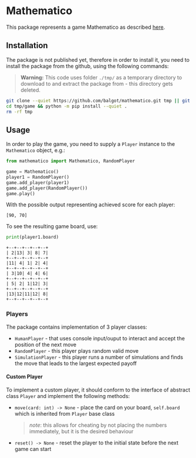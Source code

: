 # Mathematico

This package represents a game Mathematico as described [here](../README.md).


## Installation

The package is not published yet, therefore in order to install it, you
need to install the package from the github, using the following commands:

> **Warning:**  This code uses folder `./tmp/` as a temporary directory to
download to and extract the package from - this directory gets deleted.

```bash
git clone --quiet https://github.com/balgot/mathematico.git tmp || git -C tmp pull
cd tmp/game && python -m pip install --quiet .
rm -rf tmp
```


## Usage

In order to play the game, you need to supply a `Player` instance to the
`Mathematico` object, e.g.:

```python
from mathematico import Mathematico, RandomPlayer

game = Mathematico()
player1 = RandomPlayer()
game.add_player(player1)
game.add_player(RandomPlayer())
game.play()
```

With the possible output representing achieved score for each player:

```
[90, 70]
```

To see the resulting game board, use:

```python
print(player1.board)
```

```
+--+--+--+--+--+
| 2|13| 3| 8| 7|
+--+--+--+--+--+
|11| 4| 1| 2| 4|
+--+--+--+--+--+
| 3|10| 4| 4| 6|
+--+--+--+--+--+
| 5| 2| 1|12| 3|
+--+--+--+--+--+
|13|12|11|12| 8|
+--+--+--+--+--+
```



### Players

The package contains implementation of 3 player classes:

* `HumanPlayer` - that uses console input/ouput to interact and accept the
position of the next move
* `RandomPlayer` - this player plays random valid move
* `SimulationPlayer` - this player runs a number of simulations and finds the
move that leads to the largest expected payoff


#### Custom Player

To implement a custom player, it should conform to the interface of abstract
class `Player` and implement the following methods:

* `move(card: int) -> None` - place the card on your board, `self.board` which
is inherited from `Player` base class
    > _note_: this allows for cheating by not placing the numbers immediately, but it is the desired behaviour

* `reset() -> None` - reset the player to the initial state before the next
game can start
